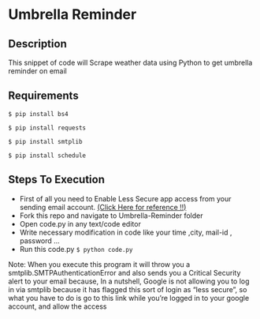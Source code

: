 # Umbrella Reminder

## Description
This snippet of code will Scrape weather data using Python to get umbrella reminder on email

## Requirements

`$ pip install bs4`

`$ pip install requests `

`$ pip install smtplib`

`$ pip install schedule `



## Steps To Execution
- First of all you need to Enable Less Secure app access from your sending email account. [(Click Here for reference !!)](https://youtu.be/Ee7PDsbfOUI)
- Fork this repo and navigate to Umbrella-Reminder folder
- Open code.py in any text/code editor
- Write necessary modification in code like your time ,city, mail-id , password ...
- Run this code.py `$ python code.py`

Note: When you execute this program it will throw you a smtplib.SMTPAuthenticationError and also sends you a Critical Security alert to your email because, 
In a nutshell, Google is not allowing you to log in via smtplib because it has flagged this sort of login as “less secure”, so what you have to do is go to 
this link while you’re logged in to your google account, and allow the access
